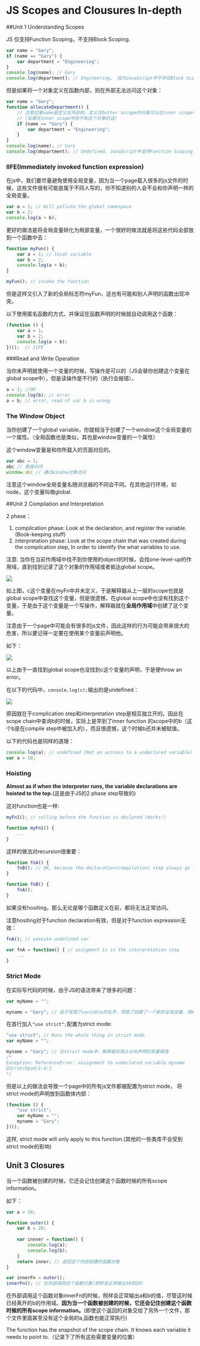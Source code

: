 # JS Scopes and Clousures In-depth

##Unit 1 Understanding Scopes

JS 仅支持Function Scoping，不支持Block Scoping.

```js
var name = "Gary";
if (name == "Gary") {
    var department = "Engineering";
}
console.log(name); // Gary
console.log(department); // Engineering， 因为JavaScript中不存在Block Scoping
```

但是如果将一个对象定义在函数内部，则在外部无法访问这个对象：

```js
var name = "Gary";
function allocateDepartment() {
    // 注意这里name是定义在外部的，定义在Outter sccope的对象可以在inner scope中使用
    // (如果在inner scope中找不到这个对象的话)
    if (name == "Gary") { 
    	var department = "Engineering";    
    }
}
console.log(name); // Gary
console.log(department); // Undefined, JavaScript中支持Function Scoping
```

### IIFE(Immediately invoked function expression)

在js中，我们要尽量避免使用全局变量，因为当一个page载入很多的js文件的时候，这些文件很有可能是属于不同人写的，你不知道别的人会不会和你声明一样的全局变量。

```js
var a = 1; // Will pollute the global namespace
var b = 2;
console.log(a + b);
```

更好的做法是将全局变量转化为局部变量，一个很好的做法就是将这些代码全部放到一个函数中去：

```js
function myFun() {
    var a = 1; // local variable
    var b = 2;
    console.log(a + b);
}

myFun(); // invoke the function
```

但是这样又引入了新的全局标志符myFun，这也有可能和别人声明的函数出现冲突。

以下使用匿名函数的方式，并保证在函数声明的时候就自动调用这个函数：

```js
(function () {
    var a = 1; 
    var b = 2;
    console.log(a + b);
})();  // IIFE
```

###Read and Write Operation

当你未声明就使用一个变量的时候，写操作是可以的（JS会替你创建这个变量在global scope中），但是读操作是不行的（执行会报错）。

```js
a = 1; //OK
console.log(b); // error
a = b; // error, read of var b is wrong
```

### The Window Object

当你创建了一个global variable，你就相当于创建了一个window这个全局变量的一个属性。（全局函数也是类似，其也是window变量的一个属性）

这个window变量是和你所载入的页面对应的。

```js
var abc = 1;
abc // 直接访问
window.abc // 通过window对象访问
```

注意这个window全局变量名随浏览器的不同会不同。在其他运行环境，如node，这个变量叫做global.



##Unit 2 Compilation and Interpretation

2 phase：

1. compilcation phase: Look at the declaration, and register the variable.(Book-keeping stuff)
2. interpretation phase: Look at the scope chain that was created during the compilcation step, In order to  identify the what variables to use.

注意: 当你在当前作用域中找不到你使用的object的时候，会找one-level-up的作用域，直到找到记录了这个对象的作用域或者抵达global scope。

![](/img/5.gif)

如上图，c这个变量在myFn中并未定义，于是解释器从上一层的scope也就是global scope中查找这个变量，但是很遗憾，在global scope中也没有找到这个变量，于是由于这个变量是一个写操作，解释器就在**全局作用域**中创建了这个变量。

注意由于一个page中可能会有很多的js文件，因此这样的行为可能会带来很大的危害，所以要记得一定要在使用某个变量前声明他。

如下：

![](/img/4.gif)

以上由于一直找到global scope也没找到c这个变量的声明，于是便throw an error。

在以下的代码中，`console.log(c);`输出的是undefined：

![](/img/6.gif)

原因就在于complication step和interpretation step是相互独立开的。因此在scope chain中查询b的时候，实际上是早到了inner function 的scope中的b（这个b是在compile step中被加入的），而且很遗憾，这个时候b还并未被赋值。

以下的代码也是同样的道理：

```js
console.log(a); // undefined (Not an acccess to a undeclared variable)
var a = 10;
```

### Hoisting

**Almost as if when the interpreter runs, the variable declarations are hoisted to the top.**(这是由于JS的2 phase step导致的)

这对function也是一样:

```js
myFn1(); // calling before the function is declared (Works!)

function myFn1() {
    ...
}
```

这样的做法对recursion很重要：

```jsx
function fnA() {
    fnB(); // OK, because the declaration(compilation) step always go first.
}

function fnB() {
    fnA();
}
```

如果没有hositing，那么无论是哪个函数定义在前，都将无法正常访问。

注意hositing对于function declaration有效，但是对于function expression无效：

```js
fnA(); // execute undefined var

var fnA = function() { // assigment is in the interpretation step
    ...
}
```

### Strict Mode

在实际写代码的时候，由于JS的语法带来了很多的问题：

```js
var myName = "";

myname = "Gary"; // 由于写错了variable的名字，导致了创建了一个新的全局变量，而myName也没有正确被赋值
```

在首行加入`"use strict";`配置为strict mode:

```js
"use strict"; // Runs the whole thing in strict mode
var myName = "";

myname = "Gary"; // 在strict mode中，解释器会阻止对未声明的变量赋值
/*
Exception: ReferenceError: assignment to undeclared variable myname
@Scratchpad/1:4:1
*/
```

但是以上的做法会导致一个page中的所有js文件都被配置为strict mode， 将strict mode的声明放到函数体内部：

```js
(function () {
    "use strict";
    var myName = "";
    myname = "Gary";
})();
```

这样, strict mode will only apply to this function.(其他的一些类库不会受到strict mode的影响)



## Unit 3 Closures

当一个函数被创建的时候，它还会记住创建这个函数时候的所有scope information。

如下：

```js
var a = 10;

function outer() {
    var b = 20;
    
    var innner = function() {
        console.log(a);
        console.log(b);
    } 
    return inner; // 返回这个内部创建的函数对象
}

var innerFn = outer();
innerFn(); // 在外部调用这个函数对象(照样会正常输出10和20)
```

在外部调用这个函数对象innerFn的时候，照样会正常输出a和b的值，尽管这时候已经离开的b的作用域。**因为当一个函数被创建的时候，它还会记住创建这个函数时候的所有scope information。**(即使这个返回的对象交给了另外一个文件，那个文件里面甚至没有这个全局的a,函数也能正常执行)

The function has the snapshot of the scope chain. It knows each variable it needs to point to.（记录下了所有这些需要变量的位置）